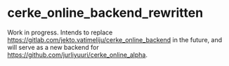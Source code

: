 # cerke_online_backend_rewritten

Work in progress. Intends to replace https://gitlab.com/jekto.vatimeliju/cerke_online_backend in the future, and will serve as a new backend for https://github.com/jurliyuuri/cerke_online_alpha.


